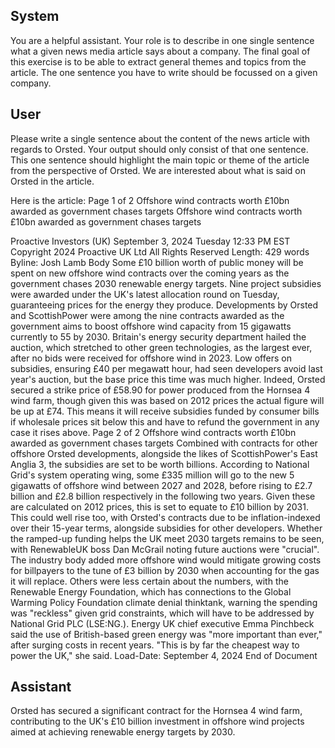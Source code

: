 ## System

You are a helpful assistant. Your role is to describe in one single sentence what a given news media article says about a company. The final goal of this exercise is to be able to extract general themes and topics from the article. The one sentence you have to write should be focussed on a given company.

## User


Please write a single sentence about the content of the news article with regards to Orsted. Your output should only consist of that one sentence.
This one sentence should highlight the main topic or theme of the article from the perspective of Orsted. We are interested about what is said on Orsted in the article.

Here is the article: Page 1 of 2
Offshore wind contracts worth £10bn awarded as government chases targets
Offshore wind contracts worth £10bn awarded as government chases 
targets
 
Proactive Investors (UK)
September 3, 2024 Tuesday 12:33 PM EST
Copyright 2024 Proactive UK Ltd All Rights Reserved
Length: 429 words
Byline: Josh Lamb
Body
Some £10 billion worth of public money will be spent on new offshore wind contracts over the coming years as the 
government chases 2030 renewable energy targets.
Nine project subsidies were awarded under the UK's latest allocation round on Tuesday, guaranteeing prices for the 
energy they produce.
Developments by Orsted and ScottishPower were among the nine contracts awarded as the government aims to 
boost offshore wind capacity from 15 gigawatts currently to 55 by 2030.
Britain's energy security department hailed the auction, which stretched to other green technologies, as the largest 
ever, after no bids were received for offshore wind in 2023.
Low offers on subsidies, ensuring £40 per megawatt hour, had seen developers avoid last year's auction, but the 
base price this time was much higher.
Indeed, Orsted secured a strike price of £58.90 for power produced from the Hornsea 4 wind farm, though given 
this was based on 2012 prices the actual figure will be up at £74.
This means it will receive subsidies funded by consumer bills if wholesale prices sit below this and have to refund 
the government in any case it rises above.
Page 2 of 2
Offshore wind contracts worth £10bn awarded as government chases targets
Combined with contracts for other offshore Orsted developments, alongside the likes of ScottishPower's East 
Anglia 3, the subsidies are set to be worth billions.
According to National Grid's system operating wing, some £335 million will go to the new 5 gigawatts of offshore 
wind between 2027 and 2028, before rising to £2.7 billion and £2.8 billion respectively in the following two years.
Given these are calculated on 2012 prices, this is set to equate to £10 billion by 2031.
This could well rise too, with Orsted's contracts due to be inflation-indexed over their 15-year terms, alongside 
subsidies for other developers.
Whether the ramped-up funding helps the UK meet 2030 targets remains to be seen, with RenewableUK boss Dan 
McGrail noting future auctions were "crucial".
The industry body added more offshore wind would mitigate growing costs for billpayers to the tune of £3 billion by 
2030 when accounting for the gas it will replace.
Others were less certain about the numbers, with the Renewable Energy Foundation, which has connections to the 
Global Warming Policy Foundation climate denial thinktank, warning the spending was "reckless" given grid 
constraints, which will have to be addressed by National Grid PLC (LSE:NG.).
Energy UK chief executive Emma Pinchbeck said the use of British-based green energy was "more important than 
ever," after surging costs in recent years.
"This is by far the cheapest way to power the UK," she said.
Load-Date: September 4, 2024
End of Document
            

## Assistant

Orsted has secured a significant contract for the Hornsea 4 wind farm, contributing to the UK's £10 billion investment in offshore wind projects aimed at achieving renewable energy targets by 2030.

